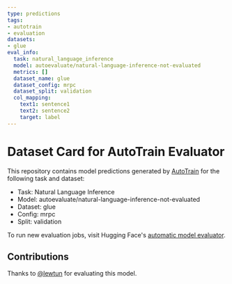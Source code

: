 ```yaml
---
type: predictions
tags:
- autotrain
- evaluation
datasets:
- glue
eval_info:
  task: natural_language_inference
  model: autoevaluate/natural-language-inference-not-evaluated
  metrics: []
  dataset_name: glue
  dataset_config: mrpc
  dataset_split: validation
  col_mapping:
    text1: sentence1
    text2: sentence2
    target: label
---
```

# Dataset Card for AutoTrain Evaluator

This repository contains model predictions generated by [AutoTrain](https://huggingface.co/autotrain) for the following task and dataset:

* Task: Natural Language Inference
* Model: autoevaluate/natural-language-inference-not-evaluated
* Dataset: glue
* Config: mrpc
* Split: validation

To run new evaluation jobs, visit Hugging Face's [automatic model evaluator](https://huggingface.co/spaces/autoevaluate/model-evaluator).

## Contributions

Thanks to [@lewtun](https://huggingface.co/lewtun) for evaluating this model.